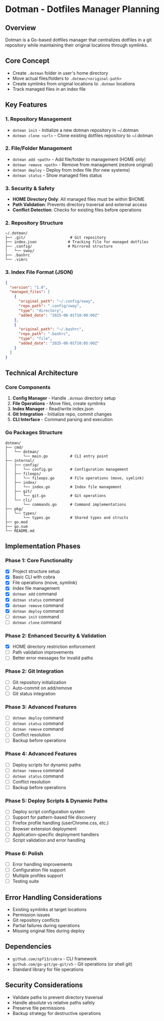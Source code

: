 # Dotman - Dotfiles Manager Planning

## Overview
Dotman is a Go-based dotfiles manager that centralizes dotfiles in a git repository while maintaining their original locations through symlinks.

## Core Concept
- Create `.dotman` folder in user's home directory
- Move actual files/folders to `.dotman/<original-path>`
- Create symlinks from original locations to `.dotman` locations
- Track managed files in an index file

## Key Features

### 1. Repository Management
- `dotman init` - Initialize a new dotman repository in ~/.dotman
- `dotman clone <url>` - Clone existing dotfiles repository to ~/.dotman

### 2. File/Folder Management
- `dotman add <path>` - Add file/folder to management (HOME only)
- `dotman remove <path>` - Remove from management (restore original)
- `dotman deploy` - Deploy from index file (for new systems)
- `dotman status` - Show managed files status

### 3. Security & Safety
- **HOME Directory Only**: All managed files must be within $HOME
- **Path Validation**: Prevents directory traversal and external access
- **Conflict Detection**: Checks for existing files before operations

### 2. Repository Structure
```
~/.dotman/
├── .git/                    # Git repository
├── index.json              # Tracking file for managed dotfiles
├── .config/                # Mirrored structure
│   └── sway/
├── .bashrc
└── .vimrc
```

### 3. Index File Format (JSON)
```json
{
  "version": "1.0",
  "managed_files": [
    {
      "original_path": "~/.config/sway",
      "repo_path": ".config/sway",
      "type": "directory",
      "added_date": "2025-08-01T10:00:00Z"
    },
    {
      "original_path": "~/.bashrc",
      "repo_path": ".bashrc", 
      "type": "file",
      "added_date": "2025-08-01T10:05:00Z"
    }
  ]
}
```

## Technical Architecture

### Core Components
1. **Config Manager** - Handle `.dotman` directory setup
2. **File Operations** - Move files, create symlinks
3. **Index Manager** - Read/write index.json
4. **Git Integration** - Initialize repo, commit changes
5. **CLI Interface** - Command parsing and execution

### Go Packages Structure
```
dotman/
├── cmd/
│   └── dotman/
│       └── main.go          # CLI entry point
├── internal/
│   ├── config/
│   │   └── config.go        # Configuration management
│   ├── fileops/
│   │   └── fileops.go       # File operations (move, symlink)
│   ├── index/
│   │   └── index.go         # Index file management
│   ├── git/
│   │   └── git.go           # Git operations
│   └── cli/
│       └── commands.go      # Command implementations
├── pkg/
│   └── types/
│       └── types.go         # Shared types and structs
├── go.mod
├── go.sum
└── README.md
```

## Implementation Phases

### Phase 1: Core Functionality
- [x] Project structure setup
- [x] Basic CLI with cobra
- [x] File operations (move, symlink)
- [x] Index file management
- [x] `dotman add` command
- [x] `dotman status` command
- [x] `dotman remove` command
- [x] `dotman deploy` command
- [ ] `dotman init` command
- [ ] `dotman clone` command

### Phase 2: Enhanced Security & Validation
- [x] HOME directory restriction enforcement
- [ ] Path validation improvements
- [ ] Better error messages for invalid paths

### Phase 2: Git Integration
- [ ] Git repository initialization
- [ ] Auto-commit on add/remove
- [ ] Git status integration

### Phase 3: Advanced Features
- [ ] `dotman deploy` command
- [ ] `dotman status` command
- [ ] `dotman remove` command
- [ ] Conflict resolution
- [ ] Backup before operations

### Phase 4: Advanced Features
- [ ] Deploy scripts for dynamic paths
- [ ] `dotman remove` command
- [ ] `dotman status` command
- [ ] Conflict resolution
- [ ] Backup before operations

### Phase 5: Deploy Scripts & Dynamic Paths
- [ ] Deploy script configuration system
- [ ] Support for pattern-based file discovery
- [ ] Firefox profile handling (userChrome.css, etc.)
- [ ] Browser extension deployment
- [ ] Application-specific deployment handlers
- [ ] Script validation and error handling

### Phase 6: Polish
- [ ] Error handling improvements
- [ ] Configuration file support
- [ ] Multiple profiles support
- [ ] Testing suite

## Error Handling Considerations
- Existing symlinks at target locations
- Permission issues
- Git repository conflicts
- Partial failures during operations
- Missing original files during deploy

## Dependencies
- `github.com/spf13/cobra` - CLI framework
- `github.com/go-git/go-git/v5` - Git operations (or shell git)
- Standard library for file operations

## Security Considerations
- Validate paths to prevent directory traversal
- Handle absolute vs relative paths safely
- Preserve file permissions
- Backup strategy for destructive operations
